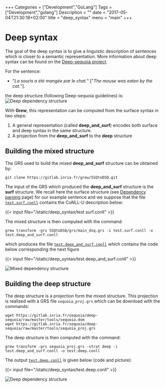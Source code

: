 +++
Categories = ["Development","GoLang"]
Tags = ["Development","golang"]
Description = ""
date = "2017-05-04T21:30:18+02:00"
title = "deep_syntax"
menu = "main"
+++

# Deep syntax

The goal of the deep syntax is to give a linguistic description of sentences which is closer to a semantic representation.
More information about deep syntax can be found on the [Deep-sequoia project](http://deep-sequoia.inria.fr).

For the sentence:

- "*La souris a été mangée par le chat.*" ["*The mouse was eaten by the cat.*"].

the deep structure (following Deep-sequoia guidelines) is: ![Deep dependency structure](/deep_syntax/test.deep.svg)

With **Grew**, this representation can be computed from the surface syntax in two steps:

1. A general representation (called **deep_and_surf**) encodes both surface and deep syntax in the same structure.
2. A projection from the **deep_and_surf** to the **deep** structure

## Building the mixed structure
The GRS used to build the mixed **deep_and_surf** structure can be obtained by:

`git clone https://gitlab.inria.fr/grew/SSQtoDSQ.git`

The input of the GRS which produced the **deep_and_surf** structure is the **surf** structure.
We recall here the surface structure (see [Dependency parsing](../parsing) page) for our example sentence and we suppose that the file [`test.surf.conll`](/deep_syntax/test.surf.conll) contains the CoNLL-U description below:

{{< input file="/static/deep_syntax/test.surf.conll" >}}

The mixed structure is then computed with the command:

`grew transform -grs SSQtoDSQ/grs/main_dsq.grs -i test.surf.conll -o test.deep_and_surf.conll`

which produces the file [`test.deep_and_surf.conll`](/deep_syntax/test.deep_and_surf.conll) which contains the code below corresponding the next figure

{{< input file="/static/deep_syntax/test.deep_and_surf.conll" >}}

![Mixed dependency structure](/deep_syntax/test.deep_and_surf.svg)

## Building the deep structure
The deep structure is a projection form the mixed structure.
This projection is realized with à GRS file `sequoia_proj.grs` which can be download with the commands:

```
wget https://gitlab.inria.fr/sequoia/deep-sequoia/raw/master/tools/sequoia.dom
wget https://gitlab.inria.fr/sequoia/deep-sequoia/raw/master/tools/sequoia_proj.grs
```

The deep structure is then computed with the command:

`grew transform -grs sequoia_proj.grs -strat deep -i test.deep_and_surf.conll -o test.deep.conll`

The output [`test.deep.conll`](/deep_syntax/test.deep.conll) is given below (code and picture):

{{< input file="/static/deep_syntax/test.deep.conll" >}}

![Deep dependency structure](/deep_syntax/test.deep.svg)


